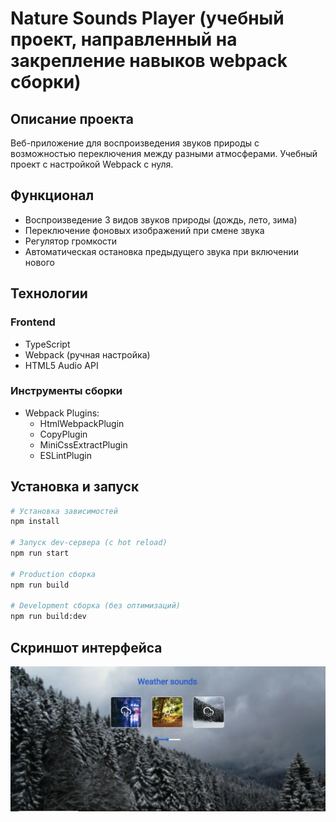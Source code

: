 # Nature Sounds Player (учебный проект, направленный на закрепление навыков webpack сборки)

## Описание проекта
Веб-приложение для воспроизведения звуков природы с возможностью переключения между разными атмосферами. Учебный проект с настройкой Webpack с нуля.

## Функционал
- Воспроизведение 3 видов звуков природы (дождь, лето, зима)
- Переключение фоновых изображений при смене звука
- Регулятор громкости
- Автоматическая остановка предыдущего звука при включении нового


## Технологии
### Frontend
- TypeScript
- Webpack (ручная настройка)
- HTML5 Audio API


### Инструменты сборки
- Webpack Plugins:
  - HtmlWebpackPlugin
  - CopyPlugin
  - MiniCssExtractPlugin
  - ESLintPlugin

## Установка и запуск

```bash
# Установка зависимостей
npm install

# Запуск dev-сервера (с hot reload)
npm run start

# Production сборка
npm run build

# Development сборка (без оптимизаций)
npm run build:dev
```

## Скриншот интерфейса
![Главная страница](weather.PNG)
